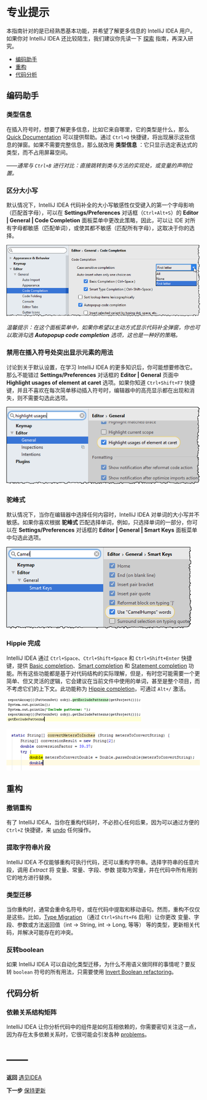 # 专业提示
本指南针对的是已经熟悉基本功能，并希望了解更多信息的 IntelliJ IDEA 用户。如果你对 IntelliJ IDEA 还比较陌生，我们建议你先读一下 [探索][] 指南，再深入研究。

- [编码助手](#编码助手)
- [重构](#重构)
- [代码分析](#代码分析)


## 编码助手

### 类型信息
在插入符号时，想要了解更多信息，比如它来自哪里，它的类型是什么，那么 [Quick Documentation][] 可以提供帮助。通过 `Ctrl+Q` 快捷键，将出现展示这些信息的弹窗。如果不需要完整信息，那么就改用 **类型信息** ：它只显示选定表达式的类型，而不占用屏幕空间。

*——通常与 `Ctrl+B` 进行对比：直接跳转到类与方法的实现处，或变量的声明位置。*

### 区分大小写
默认情况下，IntelliJ IDEA 代码补全的大小写敏感性仅受键入的第一个字母影响（匹配首字母），可以在 **Settings/Preferences** 对话框（`Ctrl+Alt+S`）的 **Editor | General | Code Completion** 面板菜单中更改此策略，因此，可以让 IDE 对所有字母都敏感（匹配单词），或使其都不敏感（匹配所有字母），这取决于你的选择。

![code_completion](https://github.com/mrzhqiang/idea-helper/blob/master/遇见IDEA/专业提示/image/code_completion.png)

*温馨提示：在这个面板菜单中，如果你希望以主动方式显示代码补全弹窗，你也可以取消勾选 __Autopopup code completion__ 选项，这也是一种好的策略。*

### 禁用在插入符号处突出显示元素的用法
讨论到关于默认设置，在学习 IntelliJ IDEA 的更多知识后，你可能想要修改它。那么不能错过 **Settings/Preferences** 对话框的 **Editor | General** 页面中 **Highlight usages of element at caret** 选项。如果你知道 `Ctrl+Shift+F7` 快捷键，并且不喜欢在每次简单移动插入符号时，编辑器中的高亮显示都在出现和消失，则不需要勾选此选项。

![highlight_usages_option](https://github.com/mrzhqiang/idea-helper/blob/master/遇见IDEA/专业提示/image/highlight_usages_option.png)

### 驼峰式
默认情况下，当你在编辑器中选择任何内容时，IntelliJ IDEA 对单词的大小写并不敏感。如果你喜欢根据 **驼峰式** 匹配选择单词，例如，只选择单词的一部分，你可以在 **Settings/Preferences** 对话框的 **Editor | General | Smart Keys** 面板菜单中勾选此选项。

![camelHumpsOption](https://github.com/mrzhqiang/idea-helper/blob/master/遇见IDEA/专业提示/image/camelHumpsOption.png)

### Hippie 完成
IntelliJ IDEA 通过 `Ctrl+Space`、`Ctrl+Shift+Space` 和 `Ctrl+Shift+Enter` 快捷键，提供 [Basic completion][]、[Smart completion][] 和 [Statement completion][] 功能。所有这些功能都是基于对代码结构的实际理解，但是，有时您可能需要一个更简单、但又灵活的逻辑，它会建议在当前文件中使用的单词，甚至是整个项目，而不考虑它们的上下文。此功能称为 [Hippie completion][]，可通过 `Alt+/` 激活。

![expandWord2](https://github.com/mrzhqiang/idea-helper/blob/master/遇见IDEA/专业提示/image/expandWord2.png)

![expandWord1](https://github.com/mrzhqiang/idea-helper/blob/master/遇见IDEA/专业提示/image/expandWord1.png)


## 重构

### 撤销重构
有了 IntelliJ IDEA，当你在重构代码时，不必担心任何后果，因为可以通过方便的 `Ctrl+Z` 快捷键，来 [undo][] 任何操作。

### 提取字符串片段
IntelliJ IDEA 不仅能够重构可执行代码，还可以重构字符串。选择字符串的任意片段，调用 *Extract* 将 变量、常量、字段、参数 提取为常量，并在代码中所有用到它的地方进行替换。

### 类型迁移
当你重构时，通常会重命名符号，或在代码中提取和移动语句。然而，重构不仅仅是这些。比如，[Type Migration][] （通过 `Ctrl+Shift+F6` 启用）让你更改 变量、字段、参数或方法返回值（int → String, int → Long, 等等） 等的类型，更新相关代码，并解决可能存在的冲突。

### 反转boolean
如果 IntelliJ IDEA 可以自动化类型迁移，为什么不用语义做同样的事情呢？要反转 `boolean` 符号的所有用法，只需要使用 [Invert Boolean refactoring][]。


## 代码分析

### 依赖关系结构矩阵
IntelliJ IDEA 让你分析代码中的组件是如何互相依赖的，你需要密切关注这一点，因为存在太多依赖关系时，它很可能会引发各种 [problems][]。


# ——
**返回** [遇见IDEA][]

**下一步** [保持更新][]


[遇见IDEA]: https://github.com/mrzhqiang/idea-helper/blob/master/遇见IDEA/
[保持更新]: https://github.com/mrzhqiang/idea-helper/tree/master/遇见IDEA/保持更新

[探索]: https://github.com/mrzhqiang/idea-helper/tree/master/遇见IDEA/探索
[Quick Documentation]: https://www.jetbrains.com/help/idea/using-code-editor.html#quick_popups
[Basic completion]: https://www.jetbrains.com/help/idea/auto-completing-code.html#basic_completion
[Smart completion]: https://www.jetbrains.com/help/idea/auto-completing-code.html#smart_completion
[Statement completion]: https://www.jetbrains.com/help/idea/auto-completing-code.html#statements_completion
[Hippie completion]: https://www.jetbrains.com/help/idea/auto-completing-code.html#hippie_completion
[undo]: https://www.jetbrains.com/help/idea/using-code-editor.html#editor_code_selection
[Type Migration]: https://www.jetbrains.com/help/idea/type-migration.html
[Invert Boolean refactoring]: https://www.jetbrains.com/help/idea/invert-boolean-refactoring.html
[problems]: https://en.wikipedia.org/wiki/Coupling_(computer_programming)
[Dependency Structure Matrix action]: https://www.jetbrains.com/help/idea/dsm-analysis.html
[Structural Search and Replace, or SSR]: https://www.jetbrains.com/help/idea/structural-search-and-replace.html
[Editor | Inspections]: https://www.jetbrains.com/help/idea/inspections-settings.html
[Editor | General | Appearance]: https://www.jetbrains.com/help/idea/settings-editor-appearance.html
[Editor | General | Gutter Icons]: https://www.jetbrains.com/help/idea/settings-gutter-icons.html
[intention bulb]: https://www.jetbrains.com/help/idea/intention-actions.html
[Search Everywhere]: https://www.jetbrains.com/help/idea/searching-everywhere.html
[Keymap page]: https://www.jetbrains.com/help/idea/settings-keymap.html
[Editor Tabs]: https://www.jetbrains.com/help/idea/settings-editor-tabs.html
[Project Tool Window]: https://www.jetbrains.com/help/idea/project-tool-window.html
[Navigation Bar]: https://www.jetbrains.com/help/idea/navigation-bar.html
[Appearance and Behavior | Menus and Toolbars]: https://www.jetbrains.com/help/idea/menus-and-toolbars-appearance-settings.html
[Multiple selection]: https://www.jetbrains.com/help/idea/using-code-editor.html#edit_code
[Emmet]: http://emmet.io/
[out of the box]: https://www.jetbrains.com/help/idea/settings-emmet.html
[Check Regex]: https://www.jetbrains.com/help/idea/regular-expression-syntax-reference.html#check_regexp
[Find and Replace feature]: https://www.jetbrains.com/help/idea/finding-and-replacing-text-in-file.html
[insightful]: http://www.ibm.com/developerworks/library/it-haggar_bytecode/
[Commit Changes dialog]: https://www.jetbrains.com/help/idea/commit-changes-dialog.html
[Git Stash]: http://git-scm.com/book/en/v1/Git-Tools-Stashing
[Stashing and Unstashing]: https://www.jetbrains.com/help/idea/work-on-several-features-simultaneously.html
[Using Patches]: https://www.jetbrains.com/help/idea/using-patches.html
[Method breakpoint]: https://www.jetbrains.com/help/idea/using-breakpoints.html#method_breakpoint
[Field watchpoints]: https://www.jetbrains.com/help/idea/using-breakpoints.html#field_watchpoint
[Mark Object]: https://www.jetbrains.com/help/idea/setting-labels-to-variables-objects-and-watches.html
[Evaluate Expression]: https://www.jetbrains.com/help/idea/evaluate-expression.html
[Variables]: https://www.jetbrains.com/help/idea/debug-tool-window-variables.html
[Watches]: https://www.jetbrains.com/help/idea/debug-tool-window-watches.html
[inline debugger]: https://www.jetbrains.com/help/idea/inline-debugging.html
[Debug]: https://www.jetbrains.com/help/idea/debug-tool-window.html
[Altering the program's execution flow]: https://www.jetbrains.com/help/idea/altering-the-program-s-execution-flow.html#reload_classes
[HotSwap]: https://www.jetbrains.com/help/idea/debugger-hotswap.html
[plugin]: http://plugins.jetbrains.com/plugin/7245
[Updating Applications on Application Servers]: https://www.jetbrains.com/help/idea/updating-applications-on-application-servers.html
[External Tools]: https://www.jetbrains.com/help/idea/settings-tools-external-tools.html
[Configuring Third-Party Tools]: https://www.jetbrains.com/help/idea/configuring-third-party-tools.html
